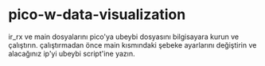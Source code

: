 # pico-w-data-visualization

ir_rx ve main dosyalarını pico'ya ubeybi dosyasını bilgisayara kurun ve çalıştırın. çalıştırmadan önce main kısmındaki şebeke ayarlarını değiştirin ve alacağınız ip'yi ubeybi script'ine yazın.
